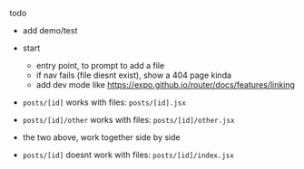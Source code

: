 todo

- add demo/test
- start

  - entry point, to prompt to add a file
  - if nav fails (file diesnt exist), show a 404 page kinda
  - add dev mode like https://expo.github.io/router/docs/features/linking

- `posts/[id]` works with files: `posts/[id].jsx`
- `posts/[id]/other` works with files: `posts/[id]/other.jsx`
- the two above, work together side by side
- `posts/[id]` doesnt work with files: `posts/[id]/index.jsx`
